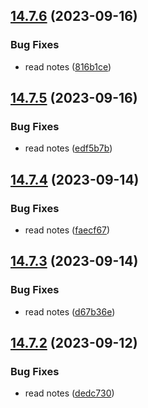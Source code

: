 ## [14.7.6](https://github.com/Torwent/WaspLib/compare/v14.7.5...v14.7.6) (2023-09-16)


### Bug Fixes

* read notes ([816b1ce](https://github.com/Torwent/WaspLib/commit/816b1cef48a506b4a41eed9bea2f208cef8a995d))



## [14.7.5](https://github.com/Torwent/WaspLib/compare/v14.7.4...v14.7.5) (2023-09-16)


### Bug Fixes

* read notes ([edf5b7b](https://github.com/Torwent/WaspLib/commit/edf5b7b3201e2cc4150010a3ef596ac8d19bade4))



## [14.7.4](https://github.com/Torwent/WaspLib/compare/v14.7.3...v14.7.4) (2023-09-14)


### Bug Fixes

* read notes ([faecf67](https://github.com/Torwent/WaspLib/commit/faecf67137558246028d1a613daf2da57c02a24c))



## [14.7.3](https://github.com/Torwent/WaspLib/compare/v14.7.2...v14.7.3) (2023-09-14)


### Bug Fixes

* read notes ([d67b36e](https://github.com/Torwent/WaspLib/commit/d67b36e07ed4774084ab88403851dabd7614ff39))



## [14.7.2](https://github.com/Torwent/WaspLib/compare/v14.7.1...v14.7.2) (2023-09-12)


### Bug Fixes

* read notes ([dedc730](https://github.com/Torwent/WaspLib/commit/dedc730f54ce2094fb2e796c89731d3f704a1fda))



